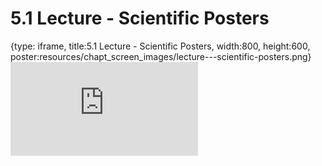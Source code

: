 # 5.1 Lecture - Scientific Posters
 
{type: iframe, title:5.1 Lecture - Scientific Posters, width:800, height:600, poster:resources/chapt_screen_images/lecture---scientific-posters.png}
![](https://sayumiyork.github.io/c-moor-ottr-generic/lecture---scientific-posters.html)
 

 

